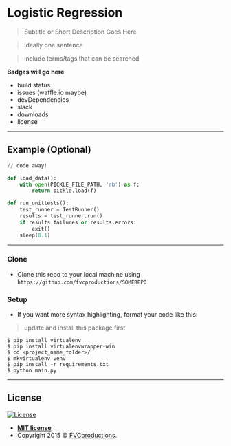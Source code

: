 # Logistic Regression

> Subtitle or Short Description Goes Here

> ideally one sentence

> include terms/tags that can be searched

**Badges will go here**

- build status
- issues (waffle.io maybe)
- devDependencies
- slack
- downloads
- license

<!-- 
## Table of Contents (Optional)

> If your `README` has a lot of info, section headers might be nice.

- [Installation](#installation)
- [Features](#features)
- [Contributing](#contributing)
- [Team](#team)
- [FAQ](#faq)
- [Support](#support)
- [License](#license)
 -->

---

## Example (Optional)

```python
// code away!

def load_data():
    with open(PICKLE_FILE_PATH, 'rb') as f:
        return pickle.load(f)

def run_unittests():
    test_runner = TestRunner()
    results = test_runner.run()
    if results.failures or results.errors:
        exit()
    sleep(0.1)

```

---


### Clone

- Clone this repo to your local machine using `https://github.com/fvcproductions/SOMEREPO`

### Setup

- If you want more syntax highlighting, format your code like this:

> update and install this package first

```shell
$ pip install virtualenv
$ pip install virtualenvwrapper-win
$ cd <project_name_folder>/
$ mkvirtualenv venv
$ pip install -r requirements.txt
$ python main.py
```

---

## License

[![License](http://img.shields.io/:license-mit-blue.svg?style=flat-square)](http://badges.mit-license.org)

- **[MIT license](http://opensource.org/licenses/mit-license.php)**
- Copyright 2015 © <a href="http://fvcproductions.com" target="_blank">FVCproductions</a>.
